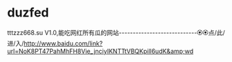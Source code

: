 # duzfed
tttzzz668.su V1.0,能吃网红所有瓜的网站----------------------------🏵🏵点/此/进/入/http://www.baidu.com/link?url=NoK8PT47PahMhFH8Vie_jnciyIKNTTtVBQKpill6udK&amp;wd
